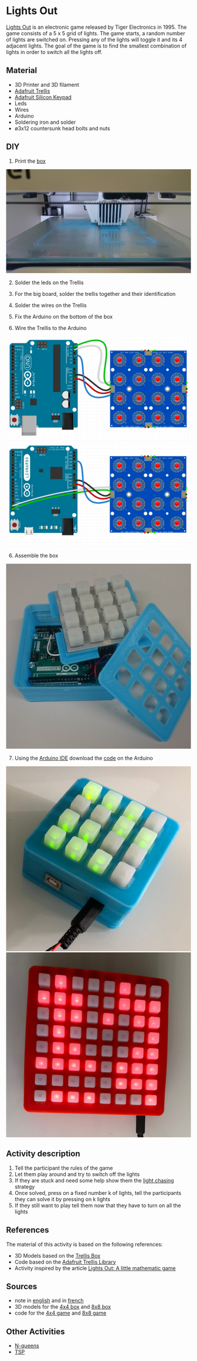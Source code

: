 # Lights Out

[Lights Out](https://en.wikipedia.org/wiki/Lights_Out_(game)) is an electronic game released by Tiger Electronics in 1995.
The game consists of a 5 x 5 grid of lights. The game starts, a random number of lights are switched on. Pressing any of the lights will toggle it and its 4 adjacent lights. The goal of the game is to find the smallest combination of lights in order to switch all the lights off.

## Material
  - 3D Printer and 3D filament
  - [Adafruit Trellis](https://www.adafruit.com/product/1616)
  - [Adafruit Silicon Keypad](https://www.adafruit.com/product/1611)
  - Leds
  - Wires
  - Arduino
  - Soldering iron and solder
  - ø3x12 countersunk head bolts and nuts

## DIY
  1. Print the [box](https://github.com/mpelleau/FunCS/tree/master/LightsOut/3DModels/)
  
  ![Print](https://raw.githubusercontent.com/mpelleau/FunCS/master/LightsOut/pictures/Print.jpg)
  
  2. Solder the leds on the Trellis
  
  2. For the big board, solder the trellis together and their identification
  
  3. Solder the wires on the Trellis
  4. Fix the Arduino on the bottom of the box
  5. Wire the Trellis to the Arduino
  
  ![Wire on Uno](https://raw.githubusercontent.com/mpelleau/FunCS/master/LightsOut/pictures/UnoWiring.jpg)![Wire on Leonardo](https://raw.githubusercontent.com/mpelleau/FunCS/master/LightsOut/pictures/LeonardoWiring.jpg)
  
  6. Assemble the box
  
  ![Assemble](https://raw.githubusercontent.com/mpelleau/FunCS/master/LightsOut/pictures/Assembler.jpg)
  
  7. Using the [Arduino IDE](https://www.arduino.cc/en/Main/Software) download the [code](https://github.com/mpelleau/FunCS/tree/master/LightsOut/code/) on the Arduino
  
  ![Small board](https://raw.githubusercontent.com/mpelleau/FunCS/master/LightsOut/pictures/small.jpg)![Big board](https://raw.githubusercontent.com/mpelleau/FunCS/master/LightsOut/pictures/big.jpg)

## Activity description
  1. Tell the participant the rules of the game
  2. Let them play around and try to switch off the lights
  3. If they are stuck and need some help show them the [light chasing](https://en.wikipedia.org/wiki/Lights_Out_(game)#Light_chasing) strategy
  4. Once solved, press on a fixed number k of lights, tell the participants they can solve it by pressing on k lights
  5. If they still want to play tell them now that they have to turn on all the lights

## References
The material of this activity is based on the following references:
  - 3D Models based on the [Trellis Box](https://www.thingiverse.com/thing:211447)
  - Code based on the [Adafruit Trellis Library](https://github.com/adafruit/Adafruit_Trellis_Library)
  - Activity inspired by the article [Lights Out: A little mathematic game](https://github.com/Mystelven/LightsOuts-Math)

## Sources
  - note in [english](https://github.com/mpelleau/FunCS/tree/master/LightsOut/note.pdf) and in [french](https://github.com/mpelleau/FunCS/tree/master/LightsOut/fiche.pdf)
  - 3D models for the [4x4 box](https://github.com/mpelleau/FunCS/tree/master/LightsOut/3DModels/Trellis_box_4x4/) and [8x8 box](https://github.com/mpelleau/FunCS/tree/master/LightsOut/3DModels/Trellis_box_8x8/)
  - code for the [4x4 game](https://github.com/mpelleau/FunCS/tree/master/LightsOut/code/LightsOut4x4.ino) and [8x8 game](https://github.com/mpelleau/FunCS/tree/master/LightsOut/code/LightsOut8x8.ino)

## Other Activities
  - [N-queens](https://github.com/mpelleau/FunCS/tree/master/docs/n-queens.md)
  - [TSP](https://github.com/mpelleau/FunCS/tree/master/docs/tsp.md)